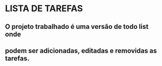 # LISTA DE TAREFAS

## O projeto trabalhado é uma versão de todo list onde 
## podem ser adicionadas, editadas e removidas as tarefas.